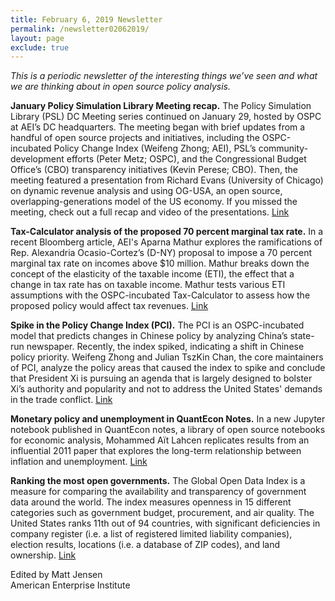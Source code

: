 ```yaml
---
title: February 6, 2019 Newsletter
permalink: /newsletter02062019/
layout: page
exclude: true
---
```

*This is a periodic newsletter of the interesting things we’ve seen and what we are thinking about in open source policy analysis.*

**January Policy Simulation Library Meeting recap.** The Policy Simulation Library (PSL) DC Meeting series continued on January 29, hosted by OSPC at AEI’s DC headquarters. The meeting began with brief updates from a handful of open source projects and initiatives, including the OSPC-incubated Policy Change Index (Weifeng Zhong; AEI), PSL’s community-development efforts (Peter Metz; OSPC), and the Congressional Budget Office’s (CBO) transparency initiatives (Kevin Perese; CBO). Then, the meeting featured a presentation from Richard Evans (University of Chicago) on dynamic revenue analysis and using OG-USA, an open source, overlapping-generations model of the US economy. If you missed the meeting, check out a full recap and video of the presentations. [Link](https://www.aei.org/events/the-policy-simulation-library-dc-meeting-og-usa-model-demo/?mkt_tok=eyJpIjoiT1RNMk1UUmxZalk1WmpBNSIsInQiOiJVNGRlaHROSDBidFRIZUcrV2R3OE56b3g2Slh2TE93SzVhejNnK0VKSzl1MVVFZzlCUUh6MXdmbGhTOWp0eWp0alZteTlHdjJsSUZza1wvNytPR2hJUGE5ZUpXWlwvZmJ4SitEXC9sS2k0VGZhUzZoTjhTeFZXRGhRZ2lJeEhwV3I2ZiJ9)

**Tax-Calculator analysis of the proposed 70 percent marginal tax rate.** In a recent Bloomberg article, AEI's Aparna Mathur explores the ramifications of Rep. Alexandria Ocasio-Cortez’s (D-NY) proposal to impose a 70 percent marginal tax rate on incomes above $10 million. Mathur breaks down the concept of the elasticity of the taxable income (ETI), the effect that a change in tax rate has on taxable income. Mathur tests various ETI assumptions with the OSPC-incubated Tax-Calculator to assess how the proposed policy would affect tax revenues. [Link](https://news.bloombergtax.com/daily-tax-report/insight-a-70-tax-rate-on-the-rich-may-be-smart-politics-but-is-not-smart-economics?mkt_tok=eyJpIjoiT1RNMk1UUmxZalk1WmpBNSIsInQiOiJVNGRlaHROSDBidFRIZUcrV2R3OE56b3g2Slh2TE93SzVhejNnK0VKSzl1MVVFZzlCUUh6MXdmbGhTOWp0eWp0alZteTlHdjJsSUZza1wvNytPR2hJUGE5ZUpXWlwvZmJ4SitEXC9sS2k0VGZhUzZoTjhTeFZXRGhRZ2lJeEhwV3I2ZiJ9)

**Spike in the Policy Change Index (PCI).** The PCI is an OSPC-incubated model that predicts changes in Chinese policy by analyzing China’s state-run newspaper. Recently, the index spiked, indicating a shift in Chinese policy priority. Weifeng Zhong and Julian TszKin Chan, the core maintainers of PCI, analyze the policy areas that caused the index to spike and conclude that President Xi is pursuing an agenda that is largely designed to bolster Xi’s authority and popularity and not to address the United States' demands in the trade conflict. [Link](https://www.aei.org/publication/chinas-next-policy-change-not-what-president-trump-hopes-for/?mkt_tok=eyJpIjoiT1RNMk1UUmxZalk1WmpBNSIsInQiOiJVNGRlaHROSDBidFRIZUcrV2R3OE56b3g2Slh2TE93SzVhejNnK0VKSzl1MVVFZzlCUUh6MXdmbGhTOWp0eWp0alZteTlHdjJsSUZza1wvNytPR2hJUGE5ZUpXWlwvZmJ4SitEXC9sS2k0VGZhUzZoTjhTeFZXRGhRZ2lJeEhwV3I2ZiJ9)

**Monetary policy and unemployment in QuantEcon Notes.** In a new Jupyter notebook published in QuantEcon notes, a library of open source notebooks for economic analysis, Mohammed Aït Lahcen replicates results from an influential 2011 paper that explores the long-term relationship between inflation and unemployment. [Link](https://notes.quantecon.org/submission/5c4f0f17f68373000f919cd2?mkt_tok=eyJpIjoiT1RNMk1UUmxZalk1WmpBNSIsInQiOiJVNGRlaHROSDBidFRIZUcrV2R3OE56b3g2Slh2TE93SzVhejNnK0VKSzl1MVVFZzlCUUh6MXdmbGhTOWp0eWp0alZteTlHdjJsSUZza1wvNytPR2hJUGE5ZUpXWlwvZmJ4SitEXC9sS2k0VGZhUzZoTjhTeFZXRGhRZ2lJeEhwV3I2ZiJ9)

**Ranking the most open governments.** The Global Open Data Index is a measure for comparing the availability and transparency of government data around the world. The index measures openness in 15 different categories such as government budget, procurement, and air quality. The United States ranks 11th out of 94 countries, with significant deficiencies in company register (i.e. a list of registered limited liability companies), election results, locations (i.e. a database of ZIP codes), and land ownership. [Link](https://index.okfn.org/?mkt_tok=eyJpIjoiT1RNMk1UUmxZalk1WmpBNSIsInQiOiJVNGRlaHROSDBidFRIZUcrV2R3OE56b3g2Slh2TE93SzVhejNnK0VKSzl1MVVFZzlCUUh6MXdmbGhTOWp0eWp0alZteTlHdjJsSUZza1wvNytPR2hJUGE5ZUpXWlwvZmJ4SitEXC9sS2k0VGZhUzZoTjhTeFZXRGhRZ2lJeEhwV3I2ZiJ9)

Edited by Matt Jensen
<br>
American Enterprise Institute 